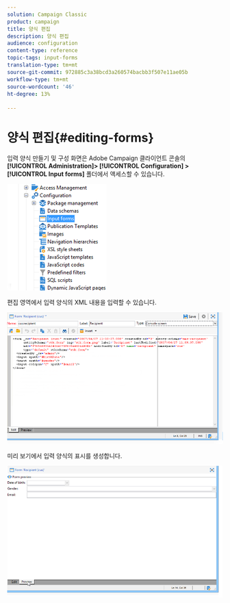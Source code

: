 ```yaml
---
solution: Campaign Classic
product: campaign
title: 양식 편집
description: 양식 편집
audience: configuration
content-type: reference
topic-tags: input-forms
translation-type: tm+mt
source-git-commit: 972885c3a38bcd3a260574bacbb3f507e11ae05b
workflow-type: tm+mt
source-wordcount: '46'
ht-degree: 13%

---
```



# 양식 편집{#editing-forms}

입력 양식 만들기 및 구성 화면은 Adobe Campaign 클라이언트 콘솔의 **[!UICONTROL Administration]> [!UICONTROL Configuration] >[!UICONTROL Input forms]** 폴더에서 액세스할 수 있습니다.

![](assets/d_ncs_integration_form_arbo.png)

편집 영역에서 입력 양식의 XML 내용을 입력할 수 있습니다.

![](assets/d_ncs_integration_form_edit.png)

미리 보기에서 입력 양식의 표시를 생성합니다.

![](assets/d_ncs_integration_form_preview.png)

